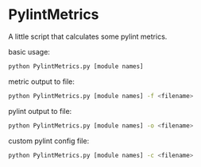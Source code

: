 # PylintMetrics

A little script that calculates some pylint metrics.

basic usage:

```bash
python PylintMetrics.py [module names] 
```

metric output to file:

```bash
python PylintMetrics.py [module names] -f <filename>
```

pylint output to file:

```bash
python PylintMetrics.py [module names] -o <filename>
```

custom pylint config file:

```bash
python PylintMetrics.py [module names] -c <filename>
```



